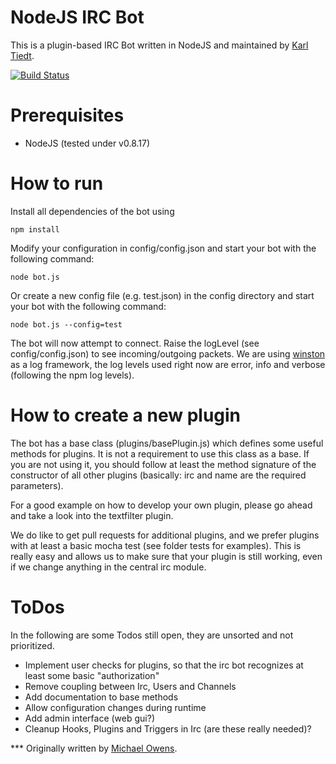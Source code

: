 NodeJS IRC Bot
==============
This is a plugin-based IRC Bot written in NodeJS and maintained by [Karl Tiedt](http://twitter.com/ktiedt).

[![Build Status](https://travis-ci.org/triplem/NodeJS-IRC-Bot.png)](https://travis-ci.org/triplem/NodeJS-IRC-Bot)

Prerequisites
=============
* NodeJS (tested under v0.8.17)

How to run
==========
Install all dependencies of the bot using 

    npm install

Modify your configuration in config/config.json and start your bot with the following command:

    node bot.js

Or create a new config file (e.g. test.json) in the config directory and start your bot with the 
following command:

    node bot.js --config=test    

The bot will now attempt to connect. Raise the logLevel (see config/config.json) to see incoming/outgoing packets.
We are using [winston](https://npmjs.org/package/winston) as a log framework, the log levels used right now are
error, info and verbose (following the npm log levels).  

How to create a new plugin
==========================

The bot has a base class (plugins/basePlugin.js) which defines some useful methods for plugins. It is not a requirement
to use this class as a base. If you are not using it, you should follow at least the method signature of the constructor
of all other plugins (basically: irc and name are the required parameters).

For a good example on how to develop your own plugin, please go ahead and take a look into the textfilter plugin.

We do like to get pull requests for additional plugins, and we prefer plugins with at least a basic mocha test (see 
folder tests for examples). This is really easy and allows us to make sure that your plugin is still working, even
if we change anything in the central irc module.

ToDos
=====

In the following are some Todos still open, they are unsorted and not prioritized.

* Implement user checks for plugins, so that the irc bot recognizes at least some basic "authorization"
* Remove coupling between Irc, Users and Channels
* Add documentation to base methods
* Allow configuration changes during runtime
* Add admin interface (web gui?)
* Cleanup Hooks, Plugins and Triggers in Irc (are these really needed)?

*** Originally written by [Michael Owens](http://www.michaelowens.nl).
